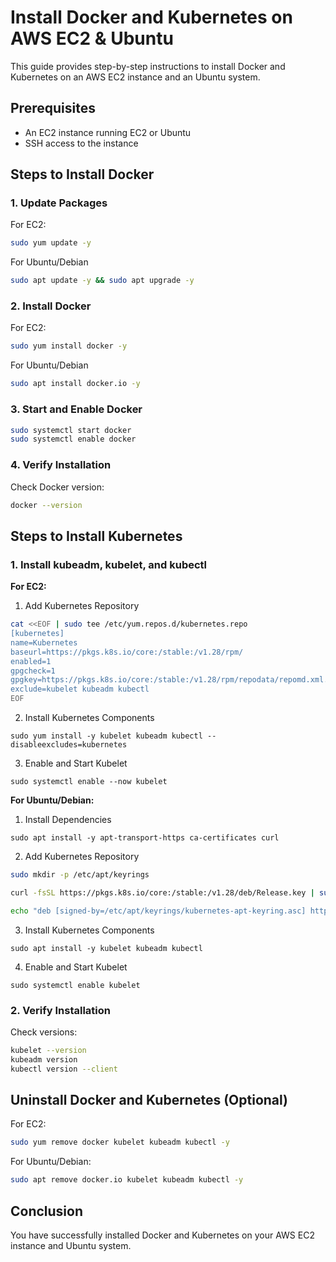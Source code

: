 # Install Docker and Kubernetes on AWS EC2 & Ubuntu

This guide provides step-by-step instructions to install Docker and Kubernetes on an AWS EC2 instance and an Ubuntu system.

## Prerequisites

- An EC2 instance running EC2 or Ubuntu
- SSH access to the instance

## Steps to Install Docker

### 1. Update Packages

For EC2:
```sh
sudo yum update -y
```

For Ubuntu/Debian
```sh
sudo apt update -y && sudo apt upgrade -y
```

### 2. Install Docker

For EC2:
```sh
sudo yum install docker -y
```

For Ubuntu/Debian
```sh
sudo apt install docker.io -y
```

### 3. Start and Enable Docker

```sh
sudo systemctl start docker
sudo systemctl enable docker
```

### 4. Verify Installation

Check Docker version:
```sh
docker --version
```


## Steps to Install Kubernetes

### 1. Install kubeadm, kubelet, and kubectl

**For EC2:**

1. Add Kubernetes Repository
```sh
cat <<EOF | sudo tee /etc/yum.repos.d/kubernetes.repo
[kubernetes]
name=Kubernetes
baseurl=https://pkgs.k8s.io/core:/stable:/v1.28/rpm/
enabled=1
gpgcheck=1
gpgkey=https://pkgs.k8s.io/core:/stable:/v1.28/rpm/repodata/repomd.xml.key
exclude=kubelet kubeadm kubectl
EOF
```
2. Install Kubernetes Components
```
sudo yum install -y kubelet kubeadm kubectl --disableexcludes=kubernetes
```
3. Enable and Start Kubelet
```
sudo systemctl enable --now kubelet
```

**For Ubuntu/Debian:**

1. Install Dependencies
```
sudo apt install -y apt-transport-https ca-certificates curl
```
2. Add Kubernetes Repository
```sh
sudo mkdir -p /etc/apt/keyrings

curl -fsSL https://pkgs.k8s.io/core:/stable:/v1.28/deb/Release.key | sudo tee /etc/apt/keyrings/kubernetes-apt-keyring.asc

echo "deb [signed-by=/etc/apt/keyrings/kubernetes-apt-keyring.asc] https://pkgs.k8s.io/core:/stable:/v1.28/deb/ /" | sudo tee /etc/apt/sources.list.d/kubernetes.list
```
3. Install Kubernetes Components
```
sudo apt install -y kubelet kubeadm kubectl
```

4. Enable and Start Kubelet
```
sudo systemctl enable kubelet
```

### 2. Verify Installation

Check versions:
```sh
kubelet --version
kubeadm version
kubectl version --client
```

## Uninstall Docker and Kubernetes (Optional)

For EC2:
```sh
sudo yum remove docker kubelet kubeadm kubectl -y
```

For Ubuntu/Debian:
```sh
sudo apt remove docker.io kubelet kubeadm kubectl -y
```

## Conclusion

You have successfully installed Docker and Kubernetes on your AWS EC2 instance and Ubuntu system.